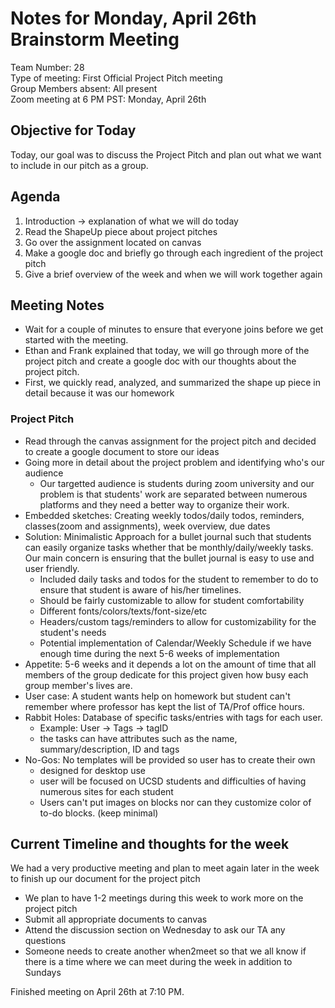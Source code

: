 # Notes for Monday, April 26th Brainstorm Meeting
Team Number: 28  
Type of meeting: First Official Project Pitch meeting  
Group Members absent: All present  
Zoom meeting at 6 PM PST: Monday, April 26th  

## Objective for Today
Today, our goal was to discuss the Project Pitch and plan out what we want to include in our pitch as a group.

## Agenda
1. Introduction -> explanation of what we will do today
2. Read the ShapeUp piece about project pitches
3. Go over the assignment located on canvas
4. Make a google doc and briefly go through each ingredient of the project pitch
5. Give a brief overview of the week and when we will work together again

## Meeting Notes
- Wait for a couple of minutes to ensure that everyone joins before we get started with the meeting.
- Ethan and Frank explained that today, we will go through more of the project pitch and create a google doc with our thoughts about the project pitch.
- First, we quickly read, analyzed, and summarized the shape up piece in detail because it was our homework

### Project Pitch
- Read through the canvas assignment for the project pitch and decided to create a google document to store our ideas
- Going more in detail about the project problem and identifying who's our audience
  - Our targetted audience is students during zoom university and our problem is that students' work are separated between numerous platforms and they need a better way to organize their work.
- Embedded sketches: Creating weekly todos/daily todos, reminders, classes(zoom and assignments), week overview, due dates
- Solution: Minimalistic Approach for a bullet journal such that students can easily organize tasks whether that be monthly/daily/weekly tasks. Our main concern is ensuring that the bullet journal is easy to use and user friendly.
  - Included daily tasks and todos for the student to remember to do to ensure that student is aware of his/her timelines.
  - Should be fairly customizable to allow for student comfortability
  - Different fonts/colors/texts/font-size/etc
  - Headers/custom tags/reminders to allow for customizability for the student's needs
  - Potential implementation of Calendar/Weekly Schedule if we have enough time during the next 5-6 weeks of implementation
- Appetite: 5-6 weeks and it depends a lot on the amount of time that all members of the group dedicate for this project given how busy each group member's lives are.
- User case: A student wants help on homework but student can't remember where professor has kept the list of TA/Prof office hours.
- Rabbit Holes: Database of specific tasks/entries with tags for each user.
  - Example: User -> Tags -> tagID
  - the tasks can have attributes such as the name, summary/description, ID and tags
- No-Gos: No templates will be provided so user has to create their own
   - designed for desktop use
   - user will be focused on UCSD students and difficulties of having numerous sites for each student
   - Users can't put images on blocks nor can they customize color of to-do blocks. (keep minimal)


## Current Timeline and thoughts for the week
We had a very productive meeting and plan to meet again later in the week to finish up our document for the project pitch
- We plan to have 1-2 meetings during this week to work more on the project pitch
- Submit all appropriate documents to canvas
- Attend the discussion section on Wednesday to ask our TA any questions
- Someone needs to create another when2meet so that we all know if there is a time where we can meet during the week in addition to Sundays

Finished meeting on April 26th at 7:10 PM.
